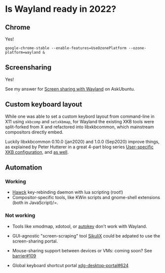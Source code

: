 # Is Wayland ready in 2022?

## Chrome

Yes!

`google-chrome-stable --enable-features=UseOzonePlatform --ozone-platform=wayland &`

## Screensharing

Yes!

See my answer for [Screen sharing with Wayland](https://askubuntu.com/a/1398720/220798) on AskUbuntu.

## Custom keyboard layout

While one was able to set a custom keybord layout from command-line in X11 using `xkbcomp` and `setxkbmap`, for Wayland the existing XKB tools were split-forked from X and refactored into libxkbcommon, which mainstream compositors directly embed.

Luckily libxkbcommon 0.10.0 (jan2020) and 1.0.0 (Sep2020) improve things, as explained by Peter Hutterer in a great 4-part blog series [User-specific XKB configuration](https://web.archive.org/web/20210828193033/https://who-t.blogspot.com/2020/09/user-specific-xkb-configuration-putting.html), and  [as well](https://github.com/xkbcommon/libxkbcommon/blob/master/NEWS).

## Automation

### Working

* [Hawck](https://github.com/snyball/Hawck) key-rebinding daemon with lua scripting (root!)
* Compositor-specific tools, like KWin scripts and gnome-shell extensions (both in JavaScript)/=.

### Not working

* Tools like xmodmap, xdotool, or [autokey](https://github.com/autokey/autokey) don't work with Wayland.

* GUI-agnostic "screen-scraping" tool [SikuliX](https://sikulix.github.io/) could be adpated to use the screen-sharing portal.

* Mouse-sharing support between devices or VMs: coming soon? See [barrier#109](https://github.com/debauchee/barrier/issues/109#issuecomment-1049479068)

* Global keyboard shortcut portal [xdg-desktop-portal#624](https://github.com/flatpak/xdg-desktop-portal/issues/624)
